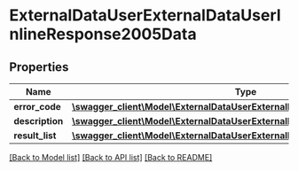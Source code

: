 # ExternalDataUserExternalDataUserInlineResponse2005Data

## Properties
Name | Type | Description | Notes
------------ | ------------- | ------------- | -------------
**error_code** | [**\swagger_client\Model\ExternalDataUserExternalDataUserErrorCode**](ExternalDataUserExternalDataUserErrorCode.md) |  | 
**description** | [**\swagger_client\Model\ExternalDataUserExternalDataUserDescription**](ExternalDataUserExternalDataUserDescription.md) |  | 
**result_list** | [**\swagger_client\Model\ExternalDataUserExternalDataUserExternalUserProfile[]**](ExternalDataUserExternalDataUserExternalUserProfile.md) |  | [optional] 

[[Back to Model list]](../README.md#documentation-for-models) [[Back to API list]](../README.md#documentation-for-api-endpoints) [[Back to README]](../README.md)

